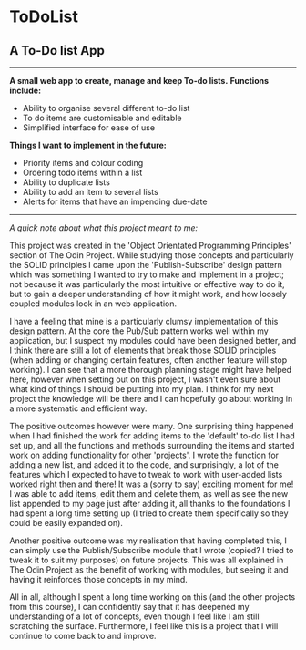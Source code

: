 # ToDoList
## A To-Do list App
---

**A small web app to create, manage and keep To-do lists.**
**Functions include:**
- Ability to organise several different to-do list
- To do items are customisable and editable
- Simplified interface for ease of use

**Things I want to implement in the future:**
- Priority items and colour coding
- Ordering todo items within a list
- Ability to duplicate lists
- Ability to add an item to several lists
- Alerts for items that have an impending due-date

---

*A quick note about what this project meant to me:*

This project was created in the 'Object Orientated Programming Principles' section of The Odin Project. While studying those concepts and particularly the SOLID principles I came upon the 'Publish-Subscribe' design pattern which was something I wanted to try to make and implement in a project; not because it was particularly the most intuitive or effective way to do it, but to gain a deeper understanding of how it might work, and how loosely coupled modules look in an web application.

I have a feeling that mine is a particularly clumsy implementation of this design pattern. At the core the Pub/Sub pattern works well within my application, but I suspect my modules could have been designed better, and I think there are still a lot of elements that break those SOLID principles (when adding or changing certain features, often another feature will stop working). I can see that a more thorough planning stage might have helped here, however when setting out on this project, I wasn't even sure about what kind of things I should be putting into my plan. I think for my next project the knowledge will be there and I can hopefully go about working in a more systematic and efficient way.

The positive outcomes however were many. One surprising thing happened when I had finished the work for adding items to the 'default' to-do list I had set up, and all the functions and methods surrounding the items and started work on adding functionality for other 'projects'. I wrote the function for adding a new list, and added it to the code, and surprisingly, a lot of the features which I expected to have to tweak to work with user-added lists worked right then and there! It was a (sorry to say) exciting moment for me! I was able to add items, edit them and delete them, as well as see the new list appended to my page just after adding it, all thanks to the foundations I had spent a long time setting up (I tried to create them specifically so they could be easily expanded on).

Another positive outcome was my realisation that having completed this, I can simply use the Publish/Subscribe module that I wrote (copied? I tried to tweak it to suit my purposes) on future projects. This was all explained in The Odin Project as the benefit of working with modules, but seeing it and having it reinforces those concepts in my mind.

All in all, although I spent a long time working on this (and the other projects from this course), I can confidently say that it has deepened my understanding of a lot of concepts, even though I feel like I am still scratching the surface.
Furthermore, I feel like this is a project that I will continue to come back to and improve.
